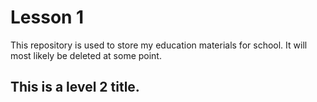 # Lesson 1


This repository is used to store my education materials for school. It will most likely be deleted at some point. 

## This is a level 2 title.




